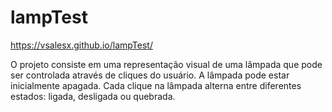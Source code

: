 # lampTest
https://vsalesx.github.io/lampTest/

O  projeto consiste em uma representação visual de uma lâmpada que pode ser controlada através de cliques do usuário. A lâmpada pode estar inicialmente apagada. Cada clique na lâmpada alterna entre diferentes estados: ligada, desligada ou quebrada.
